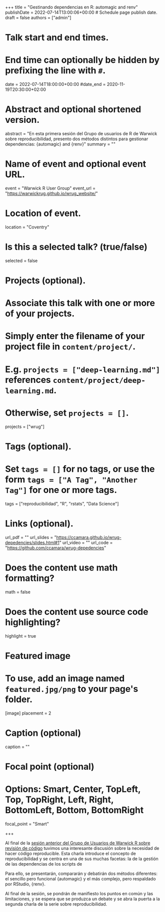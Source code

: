 +++
title = "Gestinando dependencias en R: automagic and renv"
publishDate = 2022-07-14T13:00:06+00:00  # Schedule page publish date.
draft = false
authors = ["admin"]

# Talk start and end times.
#   End time can optionally be hidden by prefixing the line with `#`.
date = 2022-07-14T18:00:00+00:00
#date_end = 2020-11-19T20:30:00+02:00

# Abstract and optional shortened version.
abstract = "En esta primera sesión del Grupo de usuarios de R de Warwick sobre reproducibilidad, presento dos métodos distintos para gestionar dependencias: {automagic} and {renv}"
summary = ""

# Name of event and optional event URL.
event = "Warwick R User Group"
event_url = "https://warwickrug.github.io/wrug_website/"

# Location of event.
location = "Coventry"

# Is this a selected talk? (true/false)
selected = false

# Projects (optional).
#   Associate this talk with one or more of your projects.
#   Simply enter the filename of your project file in `content/project/`.
#   E.g. `projects = ["deep-learning.md"]` references `content/project/deep-learning.md`.
#   Otherwise, set `projects = []`.
projects = ["wrug"]

# Tags (optional).
#   Set `tags = []` for no tags, or use the form `tags = ["A Tag", "Another Tag"]` for one or more tags.
tags = ["reproducibilidad", "R", "rstats", "Data Science"]

# Links (optional).
url_pdf = ""
url_slides = "https://ccamara.github.io/wrug-depedencies/slides.html#1"
url_video = ""
url_code = "https://github.com/ccamara/wrug-depedencies"

# Does the content use math formatting?
math = false

# Does the content use source code highlighting?
highlight = true

# Featured image
# To use, add an image named `featured.jpg/png` to your page's folder.
[image]
  placement = 2
  # Caption (optional)
  caption = ""

  # Focal point (optional)
  # Options: Smart, Center, TopLeft, Top, TopRight, Left, Right, BottomLeft, Bottom, BottomRight
  focal_point = "Smart"

+++

Al final de la [sesión anterior del Grupo de Usuarios de Warwick R sobre revisión de código](https://warwickrug.github.io/wrug_website/posts/2022-05-25-2022-05-17-code-review/) tuvimos una interesante discusión sobre la necesidad de hacer código reproducible. Esta charla introduce el concepto de reproducibilidad y se centra en una de sus muchas facetas: la de la gestión de las dependencias de los scripts de 

Para ello, se presentarán, compararán y debatirán dos métodos diferentes: el sencillo pero funcional {automagic} y el más complejo, pero respaldado por RStudio, {renv}.

Al final de la sesión, se pondrán de manifiesto los puntos en común y las limitaciones, y se espera que se produzca un debate y se abra la puerta a la segunda charla de la serie sobre reproducibilidad.
